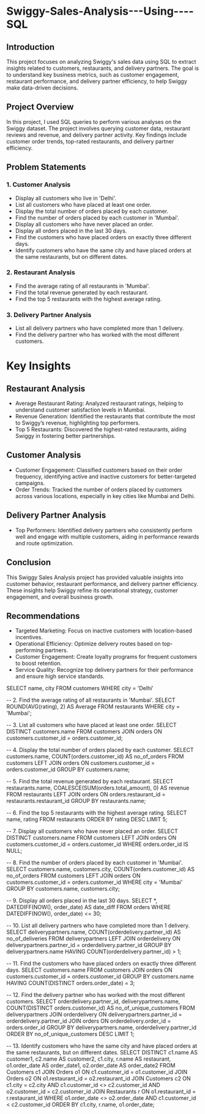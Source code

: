 # Swiggy-Sales-Analysis---Using----SQL
## Introduction
This project focuses on analyzing Swiggy's sales data using SQL to extract insights related to customers, restaurants, and delivery partners. The goal is to understand key business metrics, such as customer engagement, restaurant performance, and delivery partner efficiency, to help Swiggy make data-driven decisions.

## Project Overview
In this project, I used SQL queries to perform various analyses on the Swiggy dataset. The project involves querying customer data, restaurant reviews and revenue, and delivery partner activity. Key findings include customer order trends, top-rated restaurants, and delivery partner efficiency.

## Problem Statements
### 1. Customer Analysis
* Display all customers who live in 'Delhi'.
* List all customers who have placed at least one order.
* Display the total number of orders placed by each customer.
* Find the number of orders placed by each customer in 'Mumbai'.
* Display all customers who have never placed an order.
* Display all orders placed in the last 30 days.
* Find the customers who have placed orders on exactly three different days.
* Identify customers who have the same city and have placed orders at the same restaurants, but on different dates.
### 2. Restaurant Analysis
* Find the average rating of all restaurants in 'Mumbai'.
* Find the total revenue generated by each restaurant.
* Find the top 5 restaurants with the highest average rating.
### 3. Delivery Partner Analysis
* List all delivery partners who have completed more than 1 delivery.
* Find the delivery partner who has worked with the most different customers.
# Key Insights
## Restaurant Analysis
* Average Restaurant Rating: Analyzed restaurant ratings, helping to understand customer satisfaction levels in Mumbai.
* Revenue Generation: Identified the restaurants that contribute the most to Swiggy’s revenue, highlighting top performers.
* Top 5 Restaurants: Discovered the highest-rated restaurants, aiding Swiggy in fostering better partnerships.
## Customer Analysis
* Customer Engagement: Classified customers based on their order frequency, identifying active and inactive customers for better-targeted campaigns.
* Order Trends: Tracked the number of orders placed by customers across various locations, especially in key cities like Mumbai and Delhi.
## Delivery Partner Analysis
* Top Performers: Identified delivery partners who consistently perform well and engage with multiple customers, aiding in performance rewards and route optimization.
## Conclusion
This Swiggy Sales Analysis project has provided valuable insights into customer behavior, restaurant performance, and delivery partner efficiency. These insights help Swiggy refine its operational strategy, customer engagement, and overall business growth.

## Recommendations
* Targeted Marketing: Focus on inactive customers with location-based incentives.
* Operational Efficiency: Optimize delivery routes based on top-performing partners.
* Customer Engagement: Create loyalty programs for frequent customers to boost retention.
* Service Quality: Recognize top delivery partners for their performance and ensure high service standards.

SELECT name, city 
FROM customers 
WHERE city = 'Delhi' 

-- 2. Find the average rating of all restaurants in 'Mumbai'.
SELECT ROUND(AVG(rating), 2) AS Average FROM restaurants WHERE city = 'Mumbai';

-- 3. List all customers who have placed at least one order.
SELECT DISTINCT customers.name FROM customers JOIN orders ON customers.customer_id = orders.customer_id;

-- 4. Display the total number of orders placed by each customer.
SELECT customers.name, COUNT(orders.customer_id) AS no_of_orders
FROM customers
LEFT JOIN orders ON customers.customer_id = orders.customer_id
GROUP BY customers.name;

-- 5. Find the total revenue generated by each restaurant.
SELECT restaurants.name, COALESCE(SUM(orders.total_amount), 0) AS revenue
FROM restaurants
LEFT JOIN orders ON orders.restaurant_id = restaurants.restaurant_id
GROUP BY restaurants.name;

-- 6. Find the top 5 restaurants with the highest average rating.
SELECT name, rating FROM restaurants ORDER BY rating DESC LIMIT 5;

-- 7. Display all customers who have never placed an order.
SELECT DISTINCT customers.name FROM customers
LEFT JOIN orders ON customers.customer_id = orders.customer_id
WHERE orders.order_id IS NULL;

-- 8. Find the number of orders placed by each customer in 'Mumbai'.
SELECT customers.name, customers.city, COUNT(orders.customer_id) AS no_of_orders
FROM customers
LEFT JOIN orders ON customers.customer_id = orders.customer_id
WHERE city = 'Mumbai'
GROUP BY customers.name, customers.city;

-- 9. Display all orders placed in the last 30 days.
SELECT *, DATEDIFF(NOW(), order_date) AS date_diff FROM orders WHERE DATEDIFF(NOW(), order_date) <= 30;

-- 10. List all delivery partners who have completed more than 1 delivery.
SELECT deliverypartners.name, COUNT(orderdelivery.partner_id) AS no_of_deliveries
FROM deliverypartners
LEFT JOIN orderdelivery ON deliverypartners.partner_id = orderdelivery.partner_id
GROUP BY deliverypartners.name HAVING COUNT(orderdelivery.partner_id) > 1;

-- 11. Find the customers who have placed orders on exactly three different days.
SELECT customers.name FROM customers JOIN orders ON customers.customer_id = orders.customer_id
GROUP BY customers.name HAVING COUNT(DISTINCT orders.order_date) = 3;

-- 12. Find the delivery partner who has worked with the most different customers.
SELECT orderdelivery.partner_id, deliverypartners.name, COUNT(DISTINCT orders.customer_id) AS no_of_unique_customers
FROM deliverypartners
JOIN orderdelivery ON deliverypartners.partner_id = orderdelivery.partner_id
JOIN orders ON orderdelivery.order_id = orders.order_id
GROUP BY deliverypartners.name, orderdelivery.partner_id
ORDER BY no_of_unique_customers DESC LIMIT 1;

-- 13. Identify customers who have the same city and have placed orders at the same restaurants, but on different dates.
SELECT DISTINCT c1.name AS customer1, c2.name AS customer2, c1.city, r.name AS restaurant, o1.order_date AS order_date1, o2.order_date AS order_date2
FROM Customers c1
JOIN Orders o1 ON c1.customer_id = o1.customer_id
JOIN Orders o2 ON o1.restaurant_id = o2.restaurant_id
JOIN Customers c2 ON c1.city = c2.city AND c1.customer_id <> c2.customer_id AND o2.customer_id = c2.customer_id
JOIN Restaurants r ON o1.restaurant_id = r.restaurant_id
WHERE o1.order_date <> o2.order_date AND c1.customer_id < c2.customer_id
ORDER BY c1.city, r.name, o1.order_date;

